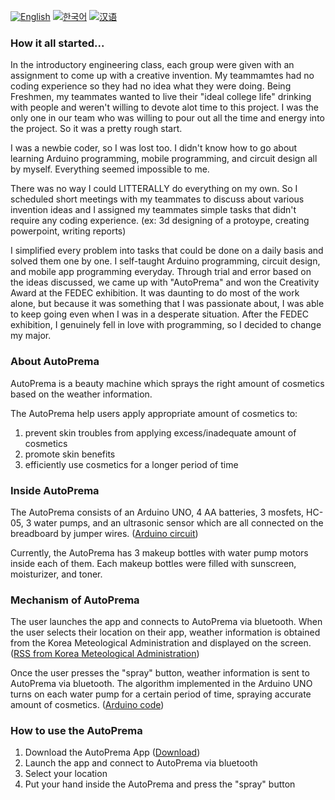 [![English](https://img.shields.io/badge/lang-English-blue.svg)](https://github.com/juho-creator/FEDEC-Exhibition/blob/main/README.md)
[![한국어](https://img.shields.io/badge/lang-한국어-red.svg)](https://github.com/juho-creator/FEDEC-Exhibition/blob/main/README.KR.md)
[![汉语](https://img.shields.io/badge/lang-汉语-green.svg)](https://github.com/juho-creator/FEDEC-Exhibition/blob/main/README.CH.md)


### How it all started...
In the introductory engineering class, each group were given with an assignment to come up with a creative invention. My teammamtes had no coding experience so they had no idea what they were doing. Being Freshmen, my teammates wanted to live their "ideal college life" drinking with people and weren't willing to devote alot time to this project. I was the only one in our team who was willing to pour out all the time and energy into the project. So it was a pretty rough start.

I was a newbie coder, so I was lost too.
I didn't know how to go about learning Arduino programming, mobile programming, and circuit design all by myself. Everything seemed impossible to me.

There was no way I could LITTERALLY do everything on my own. So I scheduled short meetings with my teammates to discuss about various invention ideas and I assigned my teammates simple tasks that didn't require any coding experience.
(ex: 3d designing of a protoype, creating powerpoint, writing reports)

I simplified every problem into tasks that could be done on a daily basis and solved them one by one. I self-taught Arduino programming, circuit design, and mobile app programming everyday. Through trial and error based on the ideas discussed, we came up with "AutoPrema" and won the Creativity Award at the FEDEC exhibition. It was daunting to do most of the work alone, but because it was something that I was passionate about, I was able to keep going even when I was in a desperate situation. After the FEDEC exhibition, I genuinely fell in love with programming, so I decided to change my major.


### About AutoPrema
AutoPrema is a beauty machine which sprays the right amount of cosmetics based on the weather information.

The AutoPrema help users apply appropriate amount of cosmetics to: 
1. prevent skin troubles from applying excess/inadequate amount of cosmetics
2. promote skin benefits
3. efficiently use cosmetics for a longer period of time  


### Inside AutoPrema
The AutoPrema consists of an Arduino UNO, 4 AA batteries, 3 mosfets, HC-05, 3 water pumps, and an ultrasonic sensor which are all connected on the breadboard by jumper wires. ([Arduino circuit](Circuit.png))

Currently, the AutoPrema has 3 makeup bottles with water pump motors inside each of them. Each makeup bottles were filled with sunscreen, moisturizer, and toner.

### Mechanism of AutoPrema
The user launches the app and connects to AutoPrema via bluetooth. When the user selects their location on their app, weather information is obtained from the Korea Meteological Administration and displayed on the screen. ([RSS from Korea Meteological Administration](https://www.weather.go.kr/w/pop/rss-guide.do))

Once the user presses the "spray" button, weather information is sent to AutoPrema via bluetooth. The algorithm implemented in the Arduino UNO turns on each water pump for a certain period of time, spraying accurate amount of cosmetics. ([Arduino code](Arduino.ino))

### How to use the AutoPrema
1. Download the AutoPrema App ([Download](Mobile_App.aia))
2. Launch the app and connect to AutoPrema via bluetooth 
3. Select your location
4. Put your hand inside the AutoPrema and press the "spray" button




